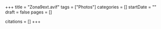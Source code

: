 +++
title = "Zona9ext.avif"
tags = ["Photos"]
categories = []
startDate = ""
draft = false
pages = []

citations = []
+++

